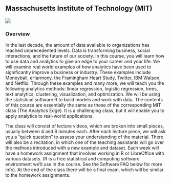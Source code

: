 ## Massachusetts Institute of Technology (MIT)

![](https://media.giphy.com/media/LVBiPcu6iUbMk/giphy.gif)

### Overview

In the last decade, the amount of data available to organizations has reached unprecedented levels. Data is transforming business, social interactions, and the future of our society. In this course, you will learn how to use data and analytics to give an edge to your career and your life. We will examine real world examples of how analytics have been used to significantly improve a business or industry. These examples include Moneyball, eHarmony, the Framingham Heart Study, Twitter, IBM Watson, and Netflix. Through these examples and many more, we will teach you the following analytics methods: linear regression, logistic regression, trees, text analytics, clustering, visualization, and optimization. We will be using the statistical software R to build models and work with data. The contents of this course are essentially the same as those of the corresponding MIT class (The Analytics Edge). It is a challenging class, but it will enable you to apply analytics to real-world applications.

The class will consist of lecture videos, which are broken into small pieces, usually between 4 and 8 minutes each. After each lecture piece, we will ask you a “quick question” to assess your understanding of the material. There will also be a recitation, in which one of the teaching assistants will go over the methods introduced with a new example and dataset. Each week will have a homework assignment that involves working in R or LibreOffice with various datasets. (R is a free statistical and computing software environment we’ll use in the course. See the Software FAQ below for more info). At the end of the class there will be a final exam, which will be similar to the homework assignments.
